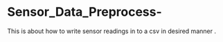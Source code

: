 # Sensor_Data_Preprocess-
This is about how to write sensor readings in to  a csv in desired manner . 
